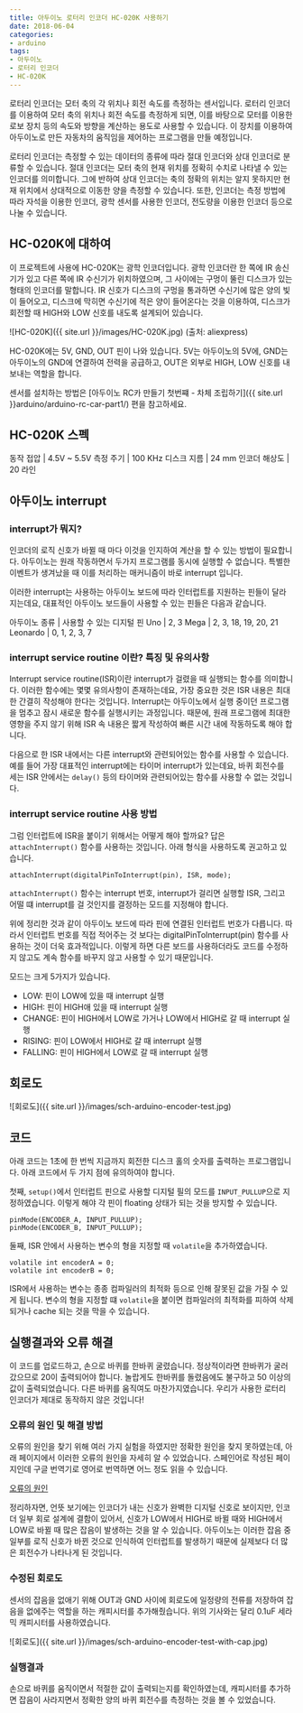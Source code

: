 ```yaml
---
title: 아두이노 로터리 인코더 HC-020K 사용하기
date: 2018-06-04
categories: 
- arduino
tags:
- 아두이노
- 로터리 인코더
- HC-020K
---
```


로터리 인코더는 모터 축의 각 위치나 회전 속도를 측정하는 센서입니다. 로터리 인코더를 이용하여 모터 축의 위치나 회전 속도를 측정하게 되면, 이를 바탕으로 모터를 이용한 로보 장치 등의 속도와 방향을 계산하는 용도로 사용할 수 있습니다. 이 장치를 이용하여 아두이노로 만든 자동차의 움직임을 제어하는 프로그램을 만들 예정입니다.

로터리 인코더는 측정할 수 있는 데이터의 종류에 따라 절대 인코더와 상대 인코더로 분류할 수 있습니다. 절대 인코더는 모터 축의 현재 위치를 정확히 수치로 나타낼 수 있는 인코더를 의미합니다. 그에 반하여 상대 인코더는 축의 정확의 위치는 알지 못하지만 현재 위치에서 상대적으로 이동한 양을 측정할 수 있습니다. 또한, 인코더는 측정 방법에 따라 자석을 이용한 인코더, 광학 센서를 사용한 인코더, 전도량을 이용한 인코더 등으로 나눌 수 있습니다.

## HC-020K에 대하여

이 프로젝트에 사용에 HC-020K는 광학 인코더입니다. 광학 인코더란 한 쪽에 IR 송신기가 있고 다른 쪽에 IR 수신기가 위치하였으며, 그 사이에는 구멍이 뚤린 디스크가 있는 형태의 인코더를 말합니다. IR 신호가 디스크의 구멍을 통과하면 수신기에 많은 양의 빛이 들어오고, 디스크에 막히면 수신기에 적은 양이 들어온다는 것을 이용하여, 디스크가 회전할 때 HIGH와 LOW 신호를 내도록 설계되어 있습니다.

![HC-020K]({{ site.url }}/images/HC-020K.jpg)
(출처: aliexpress)

HC-020K에는 5V, GND, OUT 핀이 나와 있습니다. 5V는 아두이노의 5V에, GND는 아두이노의 GND에 연결하여 전력을 공급하고, OUT은 외부로 HIGH, LOW 신호를 내보내는 역할을 합니다.

센서를 설치하는 방법은 [아두이노 RC카 만들기 첫번쨰 - 차체 조립하기]({{ site.url }}arduino/arduino-rc-car-part1/) 편을 참고하세요.

## HC-020K 스펙

동작 접압 | 4.5V ~ 5.5V
측정 주기 | 100 KHz
디스크 지름 | 24 mm
인코더 해상도 | 20 라인

## 아두이노 interrupt

### interrupt가 뭐지?

인코더의 로직 신호가 바뀔 때 마다 이것을 인지하여 계산을 할 수 있는 방법이 필요합니다. 아두이노는 원래 작동하면서 두가지 프로그램를 동시에 실행할 수 없습니다. 특별한 이벤트가 생겨났을 때 이를 처리하는 매커니즘이 바로 interrupt 입니다. 

이러한 interrupt는 사용하는 아두이노 보드에 따라 인터럽트를 지원하는 핀들이 달라지는데요, 대표적인 아두이노 보드들이 사용할 수 있는 핀들은 다음과 같습니다.

아두이노 종류 | 사용할 수 있는 디지털 핀
Uno       | 2, 3
Mega      | 2, 3, 18, 19, 20, 21
Leonardo  | 0, 1, 2, 3, 7  

### interrupt service routine 이란? 특징 및 유의사항

Interrupt service routine(ISR)이란 interrupt가 걸렸을 때 실행되는 함수를 의미합니다. 
이러한 함수에는 몇몇 유의사항이 존재하는데요, 가장 중요한 것은 ISR 내용은 최대한 간결히 작성해야 한다는 것입니다. Interrupt는 아두이노에서 실행 중이던 프로그램을 멈추고 잠시 새로운 함수를 실행시키는 과정입니다. 때문에, 원래 프로그램에 최대한 영향을 주지 않기 위해 ISR 속 내용은 짧게 작성하여 빠른 시간 내에 작동하도록 해야 합니다.

다음으로 한 ISR 내에서는 다른 interrupt와 관련되어있는 함수를 사용할 수 있습니다. 예를 들어 가장 대표적인 interrupt에는 타이머 interrupt가 있는데요, 바퀴 회전수를 세는 ISR 안에서는 `delay()` 등의 타이머와 관련되어있는 함수를 사용할 수 없는 것입니다.

### interrupt service routine 사용 방법

그럼 인터럽트에 ISR을 붙이기 위해서는 어떻게 해야 할까요? 답은 `attachInterrupt()` 함수를 사용하는 것입니다. 아래 형식을 사용하도록 권고하고 있습니다.

````
attachInterrupt(digitalPinToInterrupt(pin), ISR, mode);
````

`attachInterrupt()` 함수는 interrupt 번호, interrupt가 걸리면 실행할 ISR, 그리고 어떨 떄 interrupt를 걸 것인지를 결정하는 모드를 지정해야 합니다.

위에 정리한 것과 같이 아두이노 보드에 따라 핀에 연결된 인터럽트 번호가 다릅니다. 따라서 인터럽트 번호를 직접 적어주는 것 보다는 digitalPinToInterrupt(pin) 함수를 사용하는 것이 더욱 효과적입니다. 이렇게 하면 다른 보드를 사용하더라도 코드를 수정하지 않고도 계속 함수를 바꾸지 않고 사용할 수 있기 때문입니다.

모드는 크게 5가지가 있습니다. 

- LOW: 핀이 LOW에 있을 때 interrupt 실행
- HIGH: 핀이 HIGH애 있을 때 interrupt 실행
- CHANGE: 핀이 HIGH에서 LOW로 가거나 LOW에서 HIGH로 갈 때 interrupt 실행
- RISING: 핀이 LOW에서 HIGH로 갈 때 interrupt 실행
- FALLING: 핀이 HIGH에서 LOW로 갈 때 interrupt 실행

## 회로도

![회로도]({{ site.url }}/images/sch-arduino-encoder-test.jpg)

## 코드

아래 코드는 1초에 한 번씩 지금까지 회전한 디스크 홀의 숫자를 출력하는 프로그램입니다. 아래 코드에서  두 가지 점에 유의하여야 합니다.

첫째, `setup()`에서 인터럽트 핀으로 사용할 디지털 필의 모드를 `INPUT_PULLUP`으로 지정하였습니다. 이렇게 해야 각 핀이 floating 상태가 되는 것을 방지할 수 있습니다.

````
pinMode(ENCODER_A, INPUT_PULLUP);
pinMode(ENCODER_B, INPUT_PULLUP);
````

둘째, ISR 안에서 사용하는 변수의 형을 지정할 때 `volatile`을 추가하였습니다.

````
volatile int encoderA = 0;
volatile int encoderB = 0;
````

ISR에서 사용하는 변수는 종종 컴파일러의 최적화 등으로 인해 잘못된 값을 가질 수 있게 됩니다. 변수의 형을 지정할 떄  `volatile`을 붙이면 컴파일러의 최적화를 피하여 삭제되거나 cache 되는 것을 막을 수 있습니다.

<script src="https://gist.github.com/MyoungJinKim/ef5132491cbd91efa7cc9a41266c2b3d.js"></script>

## 실행결과와 오류 해결

이 코드를 업로드하고, 손으로 바퀴를 한바퀴 굴렸습니다. 정상적이라면 한바퀴가 굴러갔으므로 20이 출력되어야 합니다. 놀랍게도 한바퀴를 돌렸음에도 불구하고 50 이상의 값이 출력되었습니다. 다른 바퀴를 움직여도 마찬가지였습니다. 우리가 사용한 로터리 인코더가 제대로 동작하지 않은 것입니다!

### 오류의 원인 및 해결 방법

오류의 원인을 찾기 위해 여러 가지 실험을 하였지만 정확한 원인을 찾지 못하였는데, 아래 페이지에서 이러한 오류의 원인을 자세히 알 수 있었습니다. 스페인어로 작성된 페이지인데 구글 번역기로 영어로 번역하면 어느 정도 읽을 수 있습니다.

[오류의 원인](https://androminarobot.blogspot.com/2016/04/tutorial-sobre-el-encoder-fotoelectrico.html "외국어 주의")

정리하자면, 언뜻 보기에는 인코더가 내는 신호가 완벽한 디지털 신호로 보이지만, 인코더 일부 회로 설계에 결함이 있어서, 신호가 LOW에서 HIGH로 바뀔 때와 HIGH에서 LOW로 바뀔 때 많은 잡음이 발생하는 것을 알 수 있습니다. 아두이노는 이러한 잡음 중 일부를 로직 신호가 바뀐 것으로 인식하여 인터럽트를 발생하기 때문에 실제보다 더 많은 회전수가 나타나게 된 것입니다.

### 수정된 회로도

센서의 잡음을 없애기 위해 OUT과 GND 사이에 회로도에 일정량의 전류를 저장하여 잡음을 없에주는 역할을 하는 캐피시터를 추가해줬습니다. 위의 기사와는 달리 0.1uF 세라믹 캐피시터를 사용하였습니다.

![회로도]({{ site.url }}/images/sch-arduino-encoder-test-with-cap.jpg)

### 실행결과
 
손으로 바퀴를 움직이면서 적절한 값이 출력되는지를 확인하였는데, 캐피시터를 추가하면 잡음이 사라지면서 정확한 양의 바퀴 회전수를 측정하는 것을 볼 수 있었습니다.
